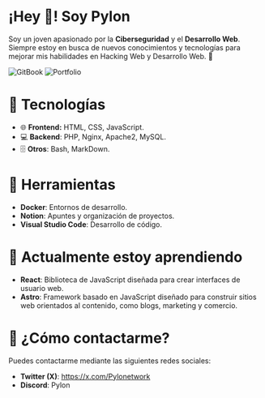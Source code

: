 # ¡Hey 👋! Soy Pylon
Soy un joven apasionado por la **Ciberseguridad** y el **Desarrollo Web**. Siempre estoy en busca de nuevos conocimientos y tecnologías para mejorar mis habilidades en Hacking Web y Desarrollo Web. 🚀

![GitBook](https://pylonet.gitbook.io) ![Portfolio](https://pylonet.vercel.app/)

# 🔧 Tecnologías 
- 🌐 **Frontend:** HTML, CSS, JavaScript.
- 💻 **Backend**: PHP, Nginx, Apache2, MySQL.
- 🗄️ **Otros**: Bash, MarkDown.

# 🧰 Herramientas
- **Docker**: Entornos de desarrollo.
- **Notion**: Apuntes y organización de proyectos.
- **Visual Studio Code**: Desarrollo de código.

# 🔋 Actualmente estoy aprendiendo
- **React**: Biblioteca de JavaScript diseñada para crear interfaces de usuario web.
- **Astro**: Framework basado en JavaScript diseñado para construir sitios web orientados al contenido, como blogs, marketing y comercio.

# 📲 ¿Cómo contactarme?
Puedes contactarme mediante las siguientes redes sociales:
- **Twitter (X)**: https://x.com/Pylonetwork
- **Discord**: Pylon
